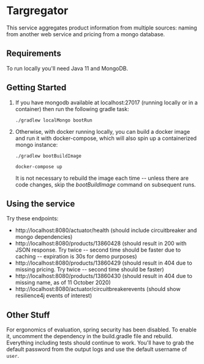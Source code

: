 # Targregator

This service aggregates product information from multiple sources: naming from another web service and pricing from a mongo database.

## Requirements

To run locally you'll need Java 11 and MongoDB.

## Getting Started

1. If you have mongodb available at localhost:27017 (running locally or in a container) then run the following gradle task:

    `./gradlew localMongo bootRun` 

2. Otherwise, with docker running locally, you can build a docker image and run it with docker-compose, which will also spin up a containerized mongo instance:

    `./gradlew bootBuildImage`
    
    `docker-compose up`
    
    It is not necessary to rebuild the image each time -- unless there are code changes, skip the _bootBuildImage_ command on subsequent runs.

## Using the service

Try these endpoints:

* http://localhost:8080/actuator/health (should include circuitbreaker and mongo dependencies)
* http://localhost:8080/products/13860428 (should result in 200 with JSON response. Try twice -- second time should be faster due to caching -- expiration is 30s for demo purposes)
* http://localhost:8080/products/13860429 (should result in 404 due to missing pricing. Try twice -- second time should be faster)
* http://localhost:8080/products/13860430 (should result in 404 due to missing name, as of 11 October 2020)
* http://localhost:8080/actuator/circuitbreakerevents (should show resilience4j events of interest)

## Other Stuff

For ergonomics of evaluation, spring security has been disabled. To enable it, uncomment the dependency in the build.gradle file and rebuild. Everything including tests should continue to work. You'll have to grab the default password from the output logs and use the default username of `user`.  